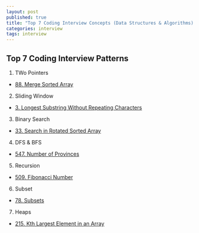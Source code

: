 ```yaml
---
layout: post
published: true
title: "Top 7 Coding Interview Concepts (Data Structures & Algorithms) - Basic II"
categories: interview
tags: interview 
---
```


## Top 7 Coding Interview Patterns

1. TWo Pointers
- [88. Merge Sorted Array](https://leetcode.com/problems/merge-sorted-array/)

2. Sliding Window
- [3. Longest Substring Without Repeating Characters](https://leetcode.com/problems/longest-substring-without-repeating-characters/)

3. Binary Search
- [33. Search in Rotated Sorted Array](https://leetcode.com/problems/search-in-rotated-sorted-array/)

4. DFS & BFS
- [547. Number of Provinces](https://leetcode.com/problems/number-of-provinces/)

5. Recursion
- [509. Fibonacci Number](https://leetcode.com/problems/fibonacci-number/)

6. Subset
- [78. Subsets](https://leetcode.com/problems/subsets/)

7. Heaps
- [215. Kth Largest Element in an Array](https://leetcode.com/problems/kth-largest-element-in-an-array/)
